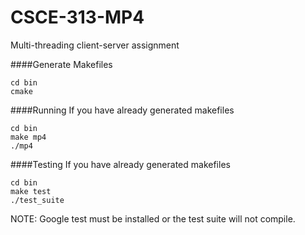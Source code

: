 CSCE-313-MP4
============

Multi-threading client-server assignment

####Generate Makefiles
```
cd bin
cmake
```

####Running
If you have already generated makefiles
```
cd bin
make mp4
./mp4
```

####Testing
If you have already generated makefiles
```
cd bin
make test
./test_suite
```
NOTE: Google test must be installed or the test suite will not compile.
